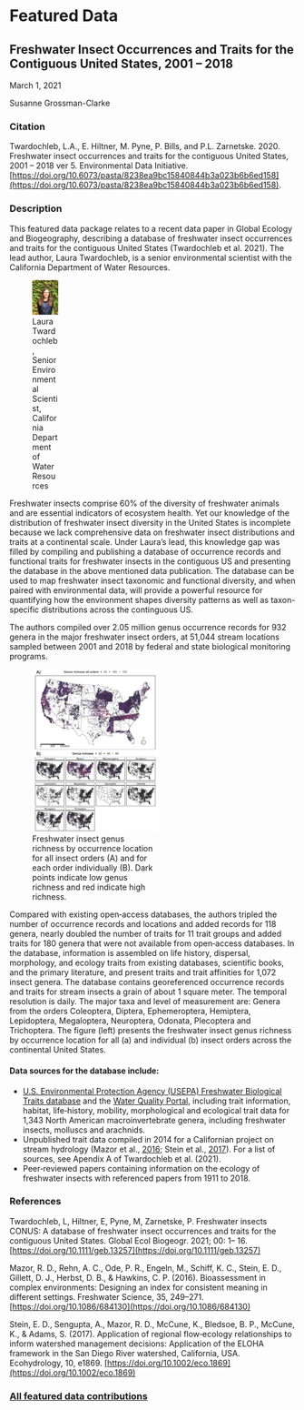 # Featured Data

## Freshwater Insect Occurrences and Traits for the Contiguous United States, 2001 – 2018

March 1, 2021

Susanne Grossman-Clarke

### Citation

Twardochleb, L.A., E. Hiltner, M. Pyne, P. Bills, and P.L. Zarnetske. 2020. Freshwater insect occurrences and traits for the contiguous United States, 2001 – 2018 ver 5. Environmental Data Initiative. [https://doi.org/10.6073/pasta/8238ea9bc15840844b3a023b6b6ed158](https://doi.org/10.6073/pasta/8238ea9bc15840844b3a023b6b6ed158).

### Description

This featured data package relates to a recent data paper in Global Ecology and Biogeography, describing a database of freshwater insect occurrences and traits for the contiguous United States (Twardochleb et al. 2021). The lead author, Laura Twardochleb, is a senior environmental scientist with the California Department of Water Resources.

<div class="figure_featured" style="width: 25%;">
    <figure>
       <img src="/static/images/featured_data/laura.png" alt="scientist"/>
       <figcaption class="figure-caption">Laura Twardochleb, Senior Environmental Scientist, California Department of Water Resources</figcaption>
    </figure>
</div>

Freshwater insects comprise 60% of the diversity of freshwater animals and are essential indicators of ecosystem health. Yet our knowledge of the distribution of freshwater insect diversity in the United States is incomplete because we lack comprehensive data on freshwater insect distributions and traits at a continental scale. Under Laura’s lead, this knowledge gap was filled by compiling and publishing a database of occurrence records and functional traits for freshwater insects in the contiguous US and presenting the database in the above mentioned data publication. The database can be used to map freshwater insect taxonomic and functional diversity, and when paired with environmental data, will provide a powerful resource for quantifying how the environment shapes diversity patterns as well as taxon-specific distributions across the continguous US.

The authors compiled over 2.05 million genus occurrence records for 932 genera in the major freshwater insect orders, at 51,044 stream locations sampled between 2001 and 2018 by federal and state biological monitoring programs. 

<div class="figure_featured" style="width: 60%;">
    <figure>
       <img id="pickme" src="/static/images/featured_data/insect-map.png" alt="map of occurence of insects"/>
       <figcaption class="figure-caption">Freshwater insect genus richness by occurrence location for all insect orders (A) and for each order individually (B). Dark points indicate low genus richness and red indicate high richness.</figcaption>
    </figure>
</div>

Compared with existing open‐access databases, the authors tripled the number of occurrence records and locations and added records for 118 genera, nearly doubled the number of traits for 11 trait groups and added traits for 180 genera that were not available from open‐access databases. In the database, information is assembled on life history, dispersal, morphology, and ecology traits from existing databases, scientific books, and the primary literature, and present traits and trait affinities for 1,072 insect genera. The database contains georeferenced occurrence records and traits for
stream insects a grain of about 1 square meter. The temporal resolution is daily. The major taxa and level of measurement are: Genera from the orders Coleoptera, Diptera, Ephemeroptera, Hemiptera, Lepidoptera, Megaloptera, Neuroptera, Odonata, Plecoptera and Trichoptera. The figure (left) presents the freshwater insect genus richness by occurrence location for all (a) and individual (b) insect orders across the continental United States.

#### Data sources for the database include:

- [U.S. Environmental Protection Agency (USEPA) Freshwater Biological Traits database](https://www.epa.gov/risk/freshwater-biological-traits-database-traits) and the [Water Quality Portal](https://www.waterqualitydata.us/), including trait information, habitat, life‐history, mobility, morphological and ecological trait data for 1,343 North American macroinvertebrate genera, including freshwater insects, molluscs and arachnids.
- Unpublished trait data compiled in 2014 for a Californian project on stream hydrology (Mazor et al., [2016](https://onlinelibrary.wiley.com/doi/10.1111/geb.13257#geb13257-bib-0026); Stein et al., [2017](https://onlinelibrary.wiley.com/doi/10.1111/geb.13257#geb13257-bib-0047)). For a list of sources, see Apendix A of Twardochleb et al. (2021).
- Peer‐reviewed papers containing information on the ecology of freshwater insects with referenced papers from 1911 to 2018. 

### References

Twardochleb, L, Hiltner, E, Pyne, M, Zarnetske, P. Freshwater insects CONUS: A database of freshwater insect occurrences and traits for the contiguous United States. Global Ecol Biogeogr. 2021; 00: 1– 16. [https://doi.org/10.1111/geb.13257](https://doi.org/10.1111/geb.13257)

Mazor, R. D., Rehn, A. C., Ode, P. R., Engeln, M., Schiff, K. C., Stein, E. D., Gillett, D. J., Herbst, D. B., & Hawkins, C. P. (2016). Bioassessment in complex environments: Designing an index for consistent meaning in different settings. Freshwater Science, 35, 249–271. [https://doi.org/10.1086/684130](https://doi.org/10.1086/684130)

Stein, E. D., Sengupta, A., Mazor, R. D., McCune, K., Bledsoe, B. P., McCune, K., & Adams, S. (2017). Application of regional flow‐ecology relationships to inform watershed management decisions: Application of the ELOHA framework in the San Diego River watershed, California, USA. Ecohydrology, 10, e1869. [https://doi.org/10.1002/eco.1869](https://doi.org/10.1002/eco.1869)

### [All featured data contributions](/templates/featured/featured-grid)